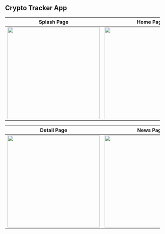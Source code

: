 ## Crypto Tracker App

Splash Page | Home Page | Login Page
:---------:|:----------:|:-----------:|
<img src="https://i.ibb.co/pKJQBK5/Screenshot-1687094066.png" width=300/> | <img src="https://i.ibb.co/d5Swgnf/Screenshot-1687093548.png" width=300/> | <img src="https://i.ibb.co/tHF7bcp/Screenshot-1687093985.png" width=300/> |

Detail Page | News Page | Account Page
:---------:|:----------:|:-----------:|
<img src="https://i.ibb.co/QHkq86y/Screenshot-1687093573.png" width=300/> | <img src="https://i.ibb.co/LPGhvmp/Screenshot-1687093593.png" width=300/> | <img src="https://i.ibb.co/Bzdqrr0/Screenshot-1687093601.png" width=300/> |
